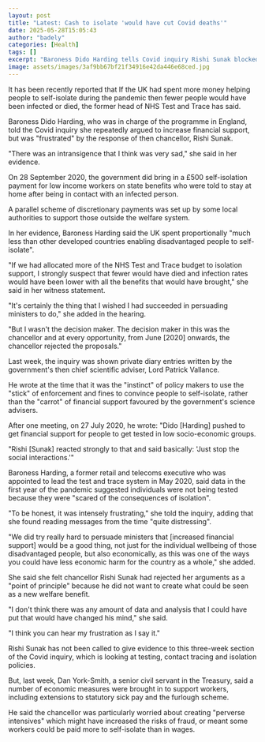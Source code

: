 ```yaml
---
layout: post
title: "Latest: Cash to isolate 'would have cut Covid deaths'"
date: 2025-05-28T15:05:43
author: "badely"
categories: [Health]
tags: []
excerpt: "Baroness Dido Harding tells Covid inquiry Rishi Sunak blocked higher support payments."
image: assets/images/3af9bb67bf21f34916e42da446e68ced.jpg
---
```


It has been recently reported that If the UK had spent more money helping people to self-isolate during the pandemic then fewer people would have been infected or died, the former head of NHS Test and Trace has said.

Baroness Dido Harding, who was in charge of the programme in England, told the Covid inquiry she repeatedly argued to increase financial support, but was "frustrated" by the response of then chancellor, Rishi Sunak.

"There was an intransigence that I think was very sad," she said in her evidence.

On 28 September 2020, the government did bring in a £500 self-isolation payment for low income workers on state benefits who were told to stay at home after being in contact with an infected person.

A parallel scheme of discretionary payments was set up by some local authorities to support those outside the welfare system.

In her evidence, Baroness Harding said the UK spent proportionally "much less than other developed countries enabling disadvantaged people to self-isolate".

"If we had allocated more of the NHS Test and Trace budget to isolation support, I strongly suspect that fewer would have died and infection rates would have been lower with all the benefits that would have brought," she said in her witness statement.

"It's certainly the thing that I wished I had succeeded in persuading ministers to do," she added in the hearing.

"But I wasn't the decision maker. The decision maker in this was the chancellor and at every opportunity, from June [2020] onwards, the chancellor rejected the proposals."

Last week, the inquiry was shown private diary entries written by the government's then chief scientific adviser, Lord Patrick Vallance.

He wrote at the time that it was the "instinct" of policy makers to use the "stick" of enforcement and fines to convince people to self-isolate, rather than the "carrot" of financial support favoured by the government's science advisers.

After one meeting, on 27 July 2020, he wrote: "Dido [Harding] pushed to get financial support for people to get tested in low socio-economic groups.

"Rishi [Sunak] reacted strongly to that and said basically: 'Just stop the social interactions.'"

Baroness Harding, a former retail and telecoms executive who was appointed to lead the test and trace system in May 2020, said data in the first year of the pandemic suggested individuals were not being tested because they were "scared of the consequences of isolation".

"To be honest, it was intensely frustrating," she told the inquiry, adding that she found reading messages from the time "quite distressing".

"We did try really hard to persuade ministers that [increased financial support] would be a good thing, not just for the individual wellbeing of those disadvantaged people, but also economically, as this was one of the ways you could have less economic harm for the country as a whole," she added.

She said she felt chancellor Rishi Sunak had rejected her arguments as a "point of principle" because he did not want to create what could be seen as a new welfare benefit.

"I don't think there was any amount of data and analysis that I could have put that would have changed his mind," she said.

"I think you can hear my frustration as I say it."

Rishi Sunak has not been called to give evidence to this three-week section of the Covid inquiry, which is looking at testing, contact tracing and isolation policies.

But, last week, Dan York-Smith, a senior civil servant in the Treasury, said a number of economic measures were brought in to support workers, including extensions to statutory sick pay and the furlough scheme.

He said the chancellor was particularly worried about creating "perverse intensives" which might have increased the risks of fraud, or meant some workers could be paid more to self-isolate than in wages.

